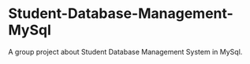 # Student-Database-Management-MySql
A group project about Student Database Management System in MySql.
